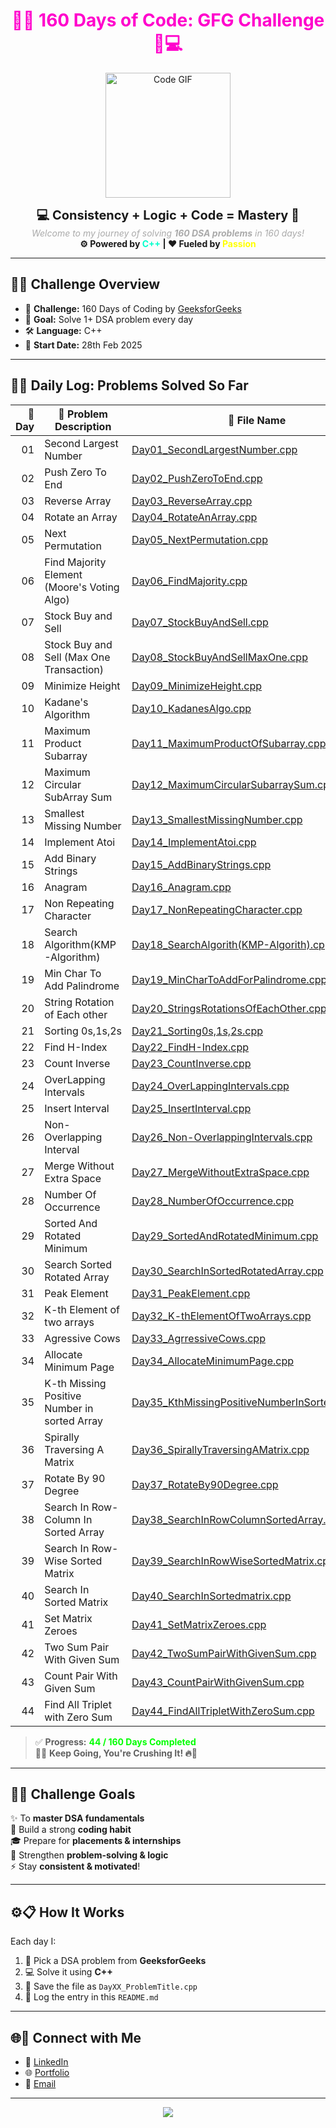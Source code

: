 <h1 align="center" style="color: #ff00cc;">🌟🔥 160 Days of Code: GFG Challenge 🚀💻</h1>

<p align="center">
  <img src="https://media.giphy.com/media/f3iwJFOVOwuy7K6FFw/giphy.gif" width="200" alt="Code GIF" />
</p>

<p align="center">
  <b style="font-size: 20px;">💻 Consistency + Logic + Code = Mastery 💯</b><br/>
  <i style="color: #aaa;">Welcome to my journey of solving <b>160 DSA problems</b> in 160 days!</i><br/>
  <b>⚙️ Powered by <span style="color: #00ffcc;">C++</span> | ❤️ Fueled by <span style="color: #ffff00;">Passion</span></b>
</p>

---

## 🌈✨ Challenge Overview

- 🎯 **Challenge:** 160 Days of Coding by [GeeksforGeeks](https://www.geeksforgeeks.org)  
- 🧠 **Goal:** Solve 1+ DSA problem every day  
- 🛠️ **Language:** C++  
- 📆 **Start Date:** 28th Feb 2025

---

## 📅📘 Daily Log: Problems Solved So Far

| 🔢 Day | 📌 Problem Description                         | 📂 File Name                                     |
|-------:|------------------------------------------------|--------------------------------------------------|
| 01    | Second Largest Number                          | [Day01_SecondLargestNumber.cpp](Day01_SecondLargestNumber.cpp) |
| 02    | Push Zero To End                               | [Day02_PushZeroToEnd.cpp](Day02_PushZeroToEnd.cpp) |
| 03    | Reverse Array                                  | [Day03_ReverseArray.cpp](Day03_ReverseArray.cpp) |
| 04    | Rotate an Array                                | [Day04_RotateAnArray.cpp](Day04_RotateAnArray.cpp) |
| 05    | Next Permutation                               | [Day05_NextPermutation.cpp](Day05_NextPermutation.cpp) |
| 06    | Find Majority Element (Moore's Voting Algo)    | [Day06_FindMajority.cpp](Day06_FindMajority.cpp) |
| 07    | Stock Buy and Sell                             | [Day07_StockBuyAndSell.cpp](Day07_StockBuyAndSell.cpp) |
| 08    | Stock Buy and Sell (Max One Transaction)       | [Day08_StockBuyAndSellMaxOne.cpp](Day08_StockBuyAndSellMaxOne.cpp) |
| 09    | Minimize Height                                | [Day09_MinimizeHeight.cpp](Day09_MinimizeHeight.cpp) |
| 10    | Kadane's Algorithm                             | [Day10_KadanesAlgo.cpp](Day10_KadanesAlgo.cpp) |
| 11    | Maximum Product Subarray                       | [Day11_MaximumProductOfSubarray.cpp](Day11_MaximumProductOfSubarray.cpp) |
| 12    | Maximum Circular SubArray Sum                  | [Day12_MaximumCircularSubarraySum.cpp](Day12_MaxCicularSubarraySum.cpp) |
| 13    | Smallest Missing Number                        | [Day13_SmallestMissingNumber.cpp](Day13_SmallestMissingNumber.cpp) |
| 14    | Implement Atoi                                 | [Day14_ImplementAtoi.cpp](Day14_ImplementAtoi.cpp) |
| 15    | Add Binary Strings                             | [Day15_AddBinaryStrings.cpp](Day15_AddBinaryStrings.cpp) |
| 16    | Anagram                                        | [Day16_Anagram.cpp](Day16_Anagram.cpp) |
| 17    | Non Repeating Character                        | [Day17_NonRepeatingCharacter.cpp](Day17_NonRepeatingCharacter.cpp) |
| 18    | Search Algorithm(KMP-Algorithm)                | [Day18_SearchAlgorith(KMP-Algorith).cpp](Day18_SearchAlgorith(KMP-Algorith).cpp) |
| 19    | Min Char To Add Palindrome                     | [Day19_MinCharToAddForPalindrome.cpp](Day19_MinCharToAddForPalindrome.cpp) |
| 20    | String Rotation of Each other                  | [Day20_StringsRotationsOfEachOther.cpp](Day20_StringsRotationsOfEachOther.cpp) |
| 21    | Sorting 0s,1s,2s                               | [Day21_Sorting0s,1s,2s.cpp](Day21_Sorting0s,1s,2s.cpp) |
| 22    | Find H-Index                                   | [Day22_FindH-Index.cpp](Day22_FindH-Index.cpp) |
| 23    | Count Inverse                                  | [Day23_CountInverse.cpp](Day23_CountInverse.cpp) |
| 24    | OverLapping Intervals                          | [Day24_OverLappingIntervals.cpp](Day24_OverLappingIntervals.cpp) |
| 25    | Insert Interval                                | [Day25_InsertInterval.cpp](Day25_InsertInterval.cpp) |
| 26    | Non-Overlapping Interval                       | [Day26_Non-OverlappingIntervals.cpp](Day26_Non-OverlappingIntervals.cpp) |
| 27    | Merge Without Extra Space                      | [Day27_MergeWithoutExtraSpace.cpp](Day27_MergeWithoutExtraSpace.cpp) |
| 28    | Number Of Occurrence                           | [Day28_NumberOfOccurrence.cpp](Day28_NumberOfOccurrence.cpp) |
| 29    | Sorted And Rotated Minimum                     | [Day29_SortedAndRotatedMinimum.cpp](Day29_SortedAndRotatedMinimum.cpp) |
| 30    | Search Sorted Rotated Array                    | [Day30_SearchInSortedRotatedArray.cpp](Day30_SearchInSortedRotatedArray.cpp) |
| 31    | Peak Element                                   | [Day31_PeakElement.cpp](Day31_PeakElement.cpp) |
| 32    | K-th Element of two arrays                     | [Day32_K-thElementOfTwoArrays.cpp](Day32_K-thElementOfTwoArrays.cpp) |
| 33    | Agressive Cows                                 | [Day33_AgrressiveCows.cpp](Day33_AgrressiveCows.cpp) |
| 34    | Allocate Minimum Page                          | [Day34_AllocateMinimumPage.cpp](Day34_AllocateMinimumPage.cpp) |
| 35    | K-th Missing Positive Number in sorted Array   | [Day35_KthMissingPositiveNumberInSortedArray.cpp](Day35_KthMissingPositiveNumberInSortedArray.cpp) |
| 36    | Spirally Traversing A Matrix                   | [Day36_SpirallyTraversingAMatrix.cpp](Day36_SpirallyTraversingAMatrix.cpp) |
| 37    | Rotate By 90 Degree                            | [Day37_RotateBy90Degree.cpp](Day37_RotateBy90Degree.cpp) |
| 38    | Search In Row-Column In Sorted Array           | [Day38_SearchInRowColumnSortedArray.cpp](Day38_SearchInRowColumnSortedArray.cpp) |
| 39    | Search In Row-Wise Sorted Matrix               | [Day39_SearchInRowWiseSortedMatrix.cpp](Day39_SearchInRowWiseSortedMatrix.cpp) |
| 40    | Search In Sorted Matrix                        | [Day40_SearchInSortedmatrix.cpp](Day40_SearchInSortedmatrix.cpp) |
| 41    | Set Matrix Zeroes                              | [Day41_SetMatrixZeroes.cpp](Day41_SetMatrixZeroes.cpp) |
| 42    | Two Sum Pair With Given Sum                    | [Day42_TwoSumPairWithGivenSum.cpp](Day42_TwoSumPairWithGivenSum.cpp) |
| 43    | Count Pair With Given Sum                      | [Day43_CountPairWithGivenSum.cpp](Day43_CountPairWithGivenSum.cpp) |
| 44    | Find All Triplet with Zero Sum                 | [Day44_FindAllTripletWithZeroSum.cpp](Day44_FindAllTripletWithZeroSum.cpp) |





> ✅ **Progress:** <span style="color: #00ff00;"><b>44 / 160 Days Completed</b></span>  
> 🧗‍♂️ **Keep Going, You're Crushing It! 🔥💪**

---

## 🎯📌 Challenge Goals

✨ To **master DSA fundamentals**  
🧠 Build a strong **coding habit**  
🎓 Prepare for **placements & internships**  
🧩 Strengthen **problem-solving & logic**  
⚡ Stay **consistent & motivated**!

---

## ⚙️📋 How It Works

Each day I:
1. 🧠 Pick a DSA problem from **GeeksforGeeks**
2. 💻 Solve it using **C++**
3. 📁 Save the file as `DayXX_ProblemTitle.cpp`
4. 📝 Log the entry in this `README.md`

---

## 🌐💬 Connect with Me

- 💼 [LinkedIn](https://www.linkedin.com/in/jyotish-yadav-16130621a/)
- 🌐 [Portfolio](https://jyotishyadav.netlify.app/)
- 📧 [Email](mailto:jyotishyadavcse@gmail.com)

---

<p align="center">
  <img src="https://readme-typing-svg.herokuapp.com?font=Fira+Code&size=24&pause=1000&color=00F7FF&center=true&vCenter=true&width=600&lines=Keep+Coding...;Keep+Growing...;160+Days+Challenge+On+Fire+🔥🔥" />
</p>
